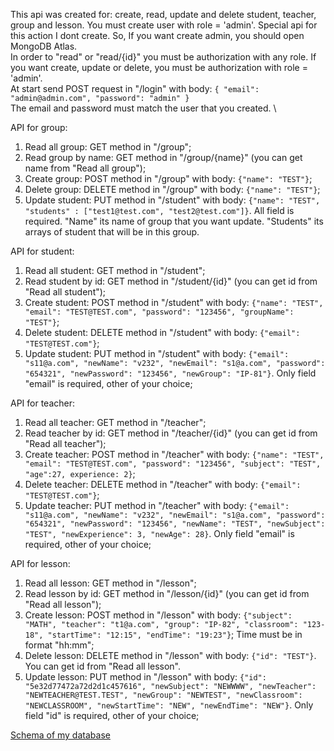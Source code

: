 This api was created for: create, read, update and delete student, teacher, group and lesson.
You must create user with role = 'admin'. Special api for this action I dont create.
So, If you want create admin, you should open MongoDB Atlas.\
In order to "read" or "read/{id}" you must be authorization with any role.
If you want create, update or delete, you must be authorization with role = 'admin'. \
At start send POST request in "/login" with body:
`{
 	"email": "admin@admin.com",
 	"password": "admin"
 }`   
The email and password must match the user that you created. \

API for group: 
1. Read all group: GET method in "/group";
2. Read group by name: GET method in "/group/{name}" (you can get name from "Read all group");
3. Create group: POST method in "/group" with body: `{"name": "TEST"}`;
4. Delete group: DELETE method in "/group" with body: `{"name": "TEST"}`;
5. Update student: PUT method in "/student" with body: `{"name": "TEST", "students" : ["test1@test.com", "test2@test.com"]}`. 
All field is required. "Name" its name of group that you want update. 
"Students" its arrays of student that will be in this group.  

API for student: 
1. Read all student: GET method in "/student";
2. Read student by id: GET method in "/student/{id}" (you can get id from "Read all student");
3. Create student: POST method in "/student" with body: `{"name": "TEST", "email": "TEST@TEST.com", "password": "123456", "groupName": "TEST"}`;
4. Delete student: DELETE method in "/student" with body: `{"email": "TEST@TEST.com"}`;
5. Update student: PUT method in "/student" with body: `{"email": "s11@a.com", "newName": "v232", "newEmail": "s1@a.com", "password": "654321", "newPassword": "123456", "newGroup": "IP-81"}`. Only field "email" is required, other of your choice; 

API for teacher: 
1. Read all teacher: GET method in "/teacher";
2. Read teacher by id: GET method in "/teacher/{id}" (you can get id from "Read all teacher");
3. Create teacher: POST method in "/teacher" with body: `{"name": "TEST", "email": "TEST@TEST.com", "password": "123456", "subject": "TEST", "age":27, experience: 2}`;
4. Delete teacher: DELETE method in "/teacher" with body: `{"email": "TEST@TEST.com"}`;
5. Update teacher: PUT method in "/teacher" with body: `{"email": "s11@a.com", "newName": "v232", "newEmail": "s1@a.com", "password": "654321", "newPassword": "123456", "newName": "TEST", "newSubject": "TEST", "newExperience": 3, "newAge": 28}`. 
Only field "email" is required, other of your choice; 

API for lesson: 
1. Read all lesson: GET method in "/lesson";
2. Read lesson by id: GET method in "/lesson/{id}" (you can get id from "Read all lesson");
3. Create lesson: POST method in "/lesson" with body: `{"subject": "MATH", "teacher": "t1@a.com", "group": "IP-82", "classroom": "123-18", "startTime": "12:15", "endTime": "19:23"}`;
Time must be in format "hh:mm";
4. Delete lesson: DELETE method in "/lesson" with body: `{"id": "TEST"}`. You can get id from "Read all lesson".
5. Update lesson: PUT method in "/lesson" with body: `{"id": "5e32d77472a72d2d1c457616", "newSubject": "NEWWWW", "newTeacher": "NEWTEACHER@TEST.TEST", "newGroup": "NEWTEST", "newClassroom": "NEWCLASSROOM", "newStartTime": "NEW", "newEndTime": "NEW"}`. 
Only field "id" is required, other of your choice; 

[Schema of my database](http://bit.ly/37GkQw2)

